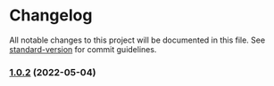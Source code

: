 # Changelog

All notable changes to this project will be documented in this file. See [standard-version](https://github.com/conventional-changelog/standard-version) for commit guidelines.

### [1.0.2](https://github.com/GrowthDay/react-grid-carousel/compare/v1.0.0...v1.0.2) (2022-05-04)
